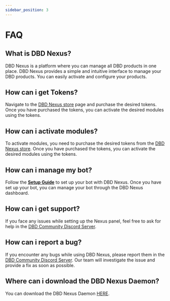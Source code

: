 ```yaml
---
sidebar_position: 3
---
```


# FAQ

## What is DBD Nexus?

DBD Nexus is a platform where you can manage all DBD products in one place. DBD Nexus provides a simple and intuitive interface to manage your DBD products. You can easily activate and configure your products.

## How can i get Tokens?

Navigate to the [DBD Nexus store](https://nexus.defaultsbotdev.com/store) page and purchase the desired tokens. Once you have purchased the tokens, you can activate the desired modules using the tokens.

## How can i activate modules?

To activate modules, you need to purchase the desired tokens from the [DBD Nexus store](https://nexus.defaultsbotdev.com/store). Once you have purchased the tokens, you can activate the desired modules using the tokens.

## How can i manage my bot?

Follow the [**Setup Guide**](/docs/nexus/dev-portal) to set up your bot with DBD Nexus. Once you have set up your bot, you can manage your bot through the DBD Nexus dashboard.

## How can i get support?

If you face any issues while setting up the Nexus panel, feel free to ask for help in the [DBD Community Discord Server](https://discord.gg/Rc2TGdQ37g).

## How can i report a bug?

If you encounter any bugs while using DBD Nexus, please report them in the [DBD Community Discord Server](https://discord.gg/Rc2TGdQ37g). Our team will investigate the issue and provide a fix as soon as possible.

## Where can i download the DBD Nexus Daemon?

You can download the DBD Nexus Daemon [HERE](https://discord.com/channels/488177151946915841/1207711313132916878).
